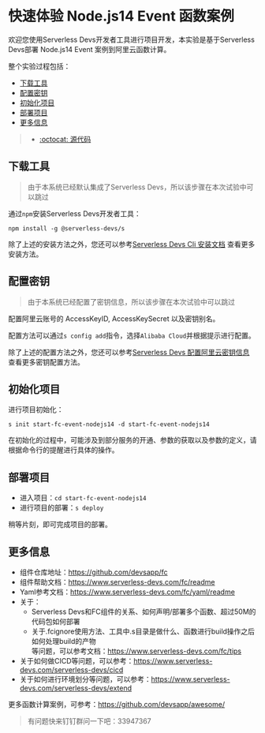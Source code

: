 # 快速体验 Node.js14 Event 函数案例

欢迎您使用Serverless Devs开发者工具进行项目开发，本实验是基于Serverless Devs部署 Node.js14 Event 案例到阿里云函数计算。

整个实验过程包括：
- [下载工具](#下载工具)
- [配置密钥](#配置密钥)
- [初始化项目](#初始化项目)
- [部署项目](#部署项目)
- [更多信息](#更多信息)

> - [:octocat: 源代码](https://github.com/devsapp/start-fc/tree/master/event-function/fc-event-node.js14/src)

## 下载工具

> 由于本系统已经默认集成了Serverless Devs，所以该步骤在本次试验中可以跳过

通过`npm`安装Serverless Devs开发者工具：

```
npm install -g @serverless-devs/s
```

除了上述的安装方法之外，您还可以参考[Serverless Devs Cli 安装文档](https://www.serverless-devs.com/serverless-devs/install) 查看更多安装方法。

## 配置密钥

> 由于本系统已经配置了密钥信息，所以该步骤在本次试验中可以跳过

配置阿里云账号的 AccessKeyID, AccessKeySecret 以及密钥别名。

配置方法可以通过`s config add`指令，选择`Alibaba Cloud`并根据提示进行配置。

除了上述的配置方法之外，您还可以参考[Serverless Devs 配置阿里云密钥信息](https://www.serverless-devs.com/fc/config) 查看更多密钥配置方法。

## 初始化项目

进行项目初始化：

```
s init start-fc-event-nodejs14 -d start-fc-event-nodejs14
```

在初始化的过程中，可能涉及到部分服务的开通、参数的获取以及参数的定义，请根据命令行的提醒进行具体的操作。

## 部署项目

- 进入项目：`cd start-fc-event-nodejs14`
- 进行项目的部署：`s deploy`

稍等片刻，即可完成项目的部署。

## 更多信息

- 组件仓库地址：https://github.com/devsapp/fc
- 组件帮助文档：https://www.serverless-devs.com/fc/readme
- Yaml参考文档：https://www.serverless-devs.com/fc/yaml/readme
- 关于：
    - Serverless Devs和FC组件的关系、如何声明/部署多个函数、超过50M的代码包如何部署
    - 关于.fcignore使用方法、工具中.s目录是做什么、函数进行build操作之后如何处理build的产物    
  等问题，可以参考文档：https://www.serverless-devs.com/fc/tips
- 关于如何做CICD等问题，可以参考：https://www.serverless-devs.com/serverless-devs/cicd
- 关于如何进行环境划分等问题，可以参考：https://www.serverless-devs.com/serverless-devs/extend

更多函数计算案例，可参考：https://github.com/devsapp/awesome/

> 有问题快来钉钉群问一下吧：33947367